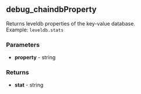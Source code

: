## debug_chaindbProperty
Returns leveldb properties of the key-value database.  
Example: `leveldb.stats`

### Parameters
- **property** - string

### Returns
- **stat** - string